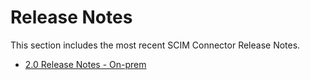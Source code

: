 [title]: # (Release Notes)
[tags]: # (read me)
[priority]: # (30000)
# Release Notes

This section includes the most recent SCIM Connector Release Notes.

* [2.0 Release Notes - On-prem](2.0.md)

